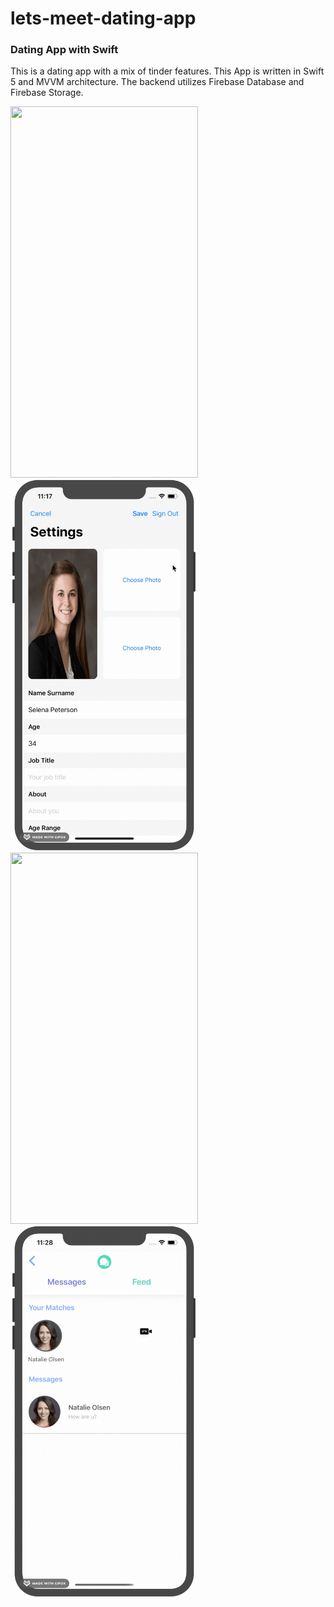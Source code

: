 # lets-meet-dating-app
### Dating App with Swift
This is a dating app with a mix of tinder features. This App is written in Swift 5 and MVVM architecture. The backend utilizes Firebase Database and Firebase Storage.

<img src="/demo/login.gif" width="300" height="594"/> <img src="/demo/profile.gif" width="300" height="594"/> <img src="/demo/swipe.gif" width="300" height="594"/> <img src="/demo/message.gif" width="300" height="594"/>
